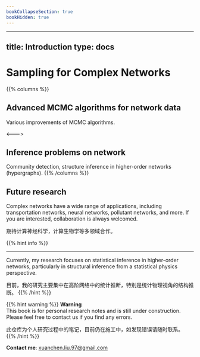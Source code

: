 ```yaml
---
bookCollapseSection: true
bookHidden: true
---
```


---
title: Introduction
type: docs
---

# Sampling for Complex Networks
{{% columns %}}
## Advanced MCMC algorithms for network data

Various improvements of MCMC algorithms.

<--->

## Inference problems on network

Community detection, structure inference in higher-order networks (hypergraphs).
{{% /columns %}}


## Future research

Complex networks have a wide range of applications, including transportation networks, neural networks, pollutant networks, and more. If you are interested, collaboration is always welcomed.

期待计算神经科学，计算生物学等多领域合作。

{{% hint info %}}
**** 
Currently, my research focuses on statistical inference in higher-order networks, particularly in structural inference from a statistical physics perspective.

目前，我的研究主要集中在高阶网络中的统计推断，特别是统计物理视角的结构推断。
{{% /hint %}}


{{% hint warning %}}
**Warning**  
This book is for personal research notes and is still under construction. Please feel free to contact us if you find any errors.

此仓库为个人研究过程中的笔记，目前仍在施工中，如发现错误请随时联系。
{{% /hint %}}


**Contact me**: xuanchen.liu.97@gmail.com
